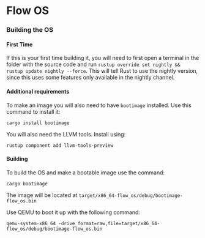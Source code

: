# Flow OS

### Building the OS
#### First Time
If this is your first time building it, you will need to first open a terminal in the folder with the source code and run `rustup override set nightly && rustup update nightly --force`. This will tell Rust to use the nightly version, since this uses some features only available in the nightly channel.

#### Additional requirements
To make an image you will also need to have `bootimage` installed.
Use this command to install it:
```
cargo install bootimage
```
You will also need the LLVM tools. Install using:
```
rustup component add llvm-tools-preview
```

#### Building
To build the OS and make a bootable image use the command:
```
cargo bootimage
```

The image will be located at `target/x86_64-flow_os/debug/bootimage-flow_os.bin`

Use QEMU to boot it up with the following command:
```
qemu-system-x86_64 -drive format=raw,file=target/x86_64-flow_os/debug/bootimage-flow_os.bin
```